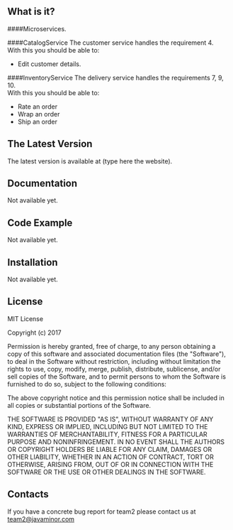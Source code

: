 What is it?
-----------
####Microservices. 

####CatalogService
The customer service handles the requirement 4. <br />
With this you should be able to: <br />
* Edit customer details.

####InventoryService
The delivery service handles the requirements 7, 9, 10. <br />
With this you should be able to: <br />
* Rate an order
* Wrap an order 
* Ship an order

The Latest Version
------------------
The latest version is available at (type here the website).

Documentation
-------------
Not available yet.

Code Example
-------------
Not available yet.

Installation
------------
Not available yet.

License
---------

MIT License

Copyright (c) 2017 

Permission is hereby granted, free of charge, to any person obtaining a copy
of this software and associated documentation files (the "Software"), to deal
in the Software without restriction, including without limitation the rights
to use, copy, modify, merge, publish, distribute, sublicense, and/or sell
copies of the Software, and to permit persons to whom the Software is
furnished to do so, subject to the following conditions:

The above copyright notice and this permission notice shall be included in all
copies or substantial portions of the Software.

THE SOFTWARE IS PROVIDED "AS IS", WITHOUT WARRANTY OF ANY KIND, EXPRESS OR
IMPLIED, INCLUDING BUT NOT LIMITED TO THE WARRANTIES OF MERCHANTABILITY,
FITNESS FOR A PARTICULAR PURPOSE AND NONINFRINGEMENT. IN NO EVENT SHALL THE
AUTHORS OR COPYRIGHT HOLDERS BE LIABLE FOR ANY CLAIM, DAMAGES OR OTHER
LIABILITY, WHETHER IN AN ACTION OF CONTRACT, TORT OR OTHERWISE, ARISING FROM,
OUT OF OR IN CONNECTION WITH THE SOFTWARE OR THE USE OR OTHER DEALINGS IN THE
SOFTWARE.

Contacts
--------

If you have a concrete bug report for team2 please contact us at 
team2@javaminor.com